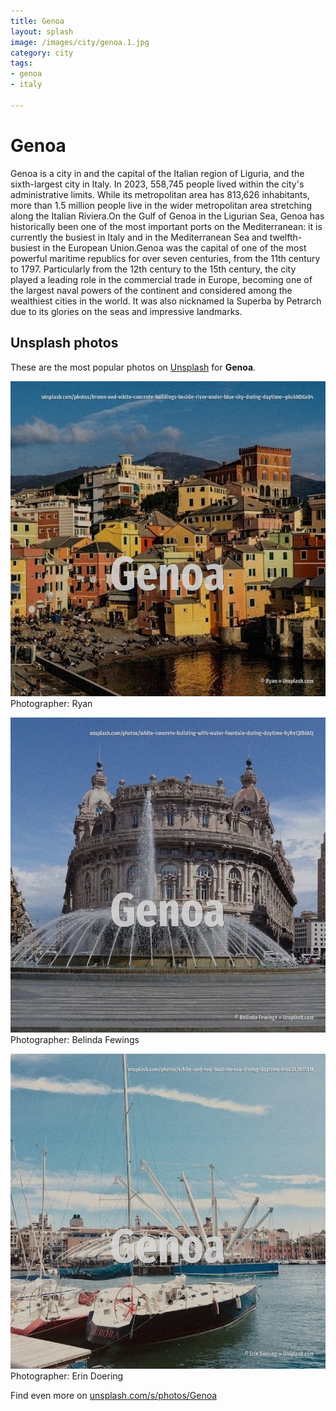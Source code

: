 ```yaml
---
title: Genoa
layout: splash
image: /images/city/genoa.1.jpg
category: city
tags:
- genoa
- italy

---
```

# Genoa

Genoa  is a city in and the capital of the Italian region of Liguria, and the sixth-largest city in  Italy. In 2023, 558,745 people lived within the city's administrative limits. While its metropolitan area has 813,626 inhabitants, more than 1.5 million people live in the wider  metropolitan area stretching along the Italian Riviera.On the Gulf of Genoa in the Ligurian Sea,  Genoa has historically been one of the most important ports on the Mediterranean: it is currently  the busiest in Italy and in the Mediterranean Sea and twelfth-busiest in the European Union.Genoa  was the capital of one of the most powerful maritime republics for over seven centuries, from the  11th century to 1797. Particularly from the 12th century to the 15th century, the city played a leading role in the  commercial trade in Europe, becoming one of the largest naval powers of the continent and  considered among the wealthiest cities in the world. It was also nicknamed la Superba  by Petrarch due to its glories on the seas and impressive  landmarks. 

 
## Unsplash photos
These are the most popular photos on [Unsplash](https://unsplash.com) for **Genoa**.
 
![Genoa](/images/city/genoa.1.jpg)
Photographer:  Ryan
 
![Genoa](/images/city/genoa.2.jpg)
Photographer:  Belinda Fewings
 
![Genoa](/images/city/genoa.3.jpg)
Photographer:  Erin Doering
 
Find even more on [unsplash.com/s/photos/Genoa](https://unsplash.com/s/photos/Genoa)
 
